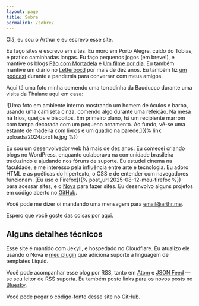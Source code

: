 ```yaml
---
layout: page
title: Sobre
permalink: /sobre/
---
```

Olá, eu sou o Arthur e eu escrevo esse site.

Eu faço sites e escrevo em sites. Eu moro em Porto Alegre, cuido do Tobias, e pratico caminhadas longas. Eu faço pequenos jogos (em breve!), e mantive os blogs [Pão com Mortadela](https://paomortadela.com.br/) e [Um filme por dia](https://umfilmeumdia.wordpress.com/). Eu também mantive um diário no [Letterboxd](https://letterboxd.com/arthrfrts) por mais de dez anos. Eu também fiz [um podcast](https://anchor.fm/paomortadela) durante a pandemia para conversar com meus amigos.

Aqui tá uma foto minha comendo uma torradinha da Bauducco durante uma visita da Thaiane aqui em casa:

![Uma foto em ambiente interno mostrando um homem de óculos e barba, usando uma camiseta cinza, comendo algo durante uma refeição. Na mesa há frios, queijos e biscoitos. Em primeiro plano, há um recipiente marrom com tampa decorada com um pequeno ornamento. Ao fundo, vê-se uma estante de madeira com livros e um quadro na parede.]({% link uploads/2024/profile.jpg %})

Eu sou um desenvolvedor web há mais de dez anos. Eu comecei criando blogs no WordPress, enquanto colaborava na comunidade brasileira traduzindo e ajudando nos fóruns de suporte. Eu estudei cinema na faculdade, e me interesso pela influência entre arte e tecnologia. Eu adoro HTML e as poéticas do hipertexto, o CSS e de entender com navegadores funcionam. [Eu uso o Firefox]({% post_url 2025-08-12-meu-firefox %}) para acessar sites, e o [Nova](https://nova.app) para fazer sites. Eu desenvolvo alguns projetos em código aberto no [GitHub](https://github.com/arthrfrts).

Você pode me dizer oi mandando uma mensagem para <email@arthr.me>.

Espero que você goste das coisas por aqui.

## Alguns detalhes técnicos

Esse site é mantido com Jekyll, e hospedado no Cloudflare. Eu atualizo ele usando o Nova e [meu plugin](https://extensions.panic.com/extensions/me.arthr/me.arthr.Liquid/) que adiciona suporte à linguagem de templates Liquid.

Você pode acompanhar esse blog por RSS, tanto em [Atom](/feed.xml) e [JSON Feed](/feed.json) — se seu leitor de RSS suporta. Eu também posto links para os novos posts no [Bluesky](https://bsky.app/profile/arthr.me).

Você pode pegar o código-fonte desse site no [GitHub](https://github.com/arthrfrts/arthrfrts).
